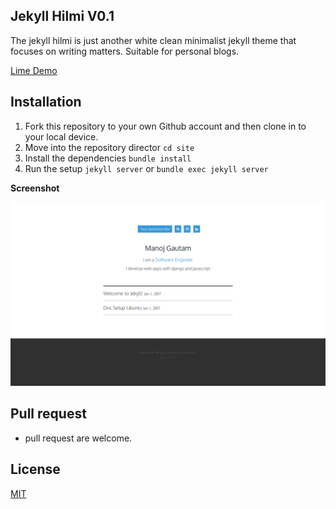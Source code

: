 ## Jekyll Hilmi V0.1

The jekyll hilmi is just another white clean minimalist jekyll theme that focuses on writing matters. 
Suitable for personal blogs.

[Lime Demo](http://jekyll-hilmi.github.io)

## Installation
1. Fork this repository to your own Github account and then clone in to your local device.
2. Move into the repository director `cd site`
3. Install the dependencies `bundle install` 
4. Run the setup `jekyll server` or `bundle exec jekyll server`

**Screenshot**

<img src="./screenshot.png">

## Pull request
- pull request are welcome.

## License
[MIT](./license.md)
